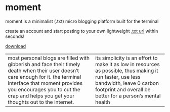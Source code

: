 # moment
moment is a minimalist (.txt) micro blogging platform built for the terminal

create an account and start posting to your own lightweight [.txt url](https://moment.adithya.zip/gets3211.txt) within seconds!

[download](https://github.com/adithyasource/moment/releases/tag/1.0.0)

<table>
<tbody>
<tr>
<td>most personal blogs are filled with gibberish and face their timely death when their user doesn’t care enough for it. the terminal interface that moment provides you encourages you to cut the crap and helps you get your thoughts out to the internet.</td>
<td>its simplicity is an effort to make it as low in resources as possible, thus making it run faster, use less bandwidth, leave 0 carbon footprint and overall be better for a person’s mental health</td>
</tr>
</tbody>
</table>

